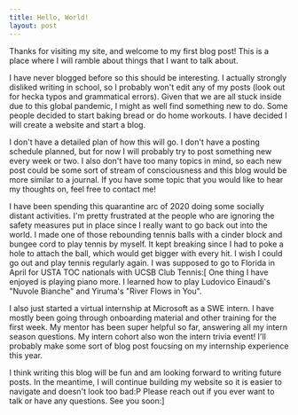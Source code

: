 ```yaml
---
title: Hello, World!
layout: post
---
```


Thanks for visiting my site, and welcome to my first blog post! This is a place where I will ramble about things that I want to talk about. 

I have never blogged before so this should be interesting. I actually strongly disliked writing in school, so I probably won't edit any of my posts (look out for hecka typos and grammatical errors). Given that we are all stuck inside due to this global pandemic, I might as well find something new to do. Some people decided to start baking bread or do home workouts. I have decided I will create a website and start a blog. 

I don't have a detailed plan of how this will go. I don't have a posting schedule planned, but for now I will probably try to post something new every week or two. I also don't have too many topics in mind, so each new post could be some sort of stream of consciousness and this blog would be more similar to a journal. If you have some topic that you would like to hear my thoughts on, feel free to contact me!

I have been spending this quarantine arc of 2020 doing some socially distant activities. I'm pretty frustrated at the people who are ignoring the safety measures put in place since I really want to go back out into the world. I made one of those rebounding tennis balls with a cinder block and bungee cord to play tennis by myself. It kept breaking since I had to poke a hole to attach the ball, which would get bigger with every hit. I wish I could go out and play tennis regularly again. I was supposed to go to Florida in April for USTA TOC nationals with UCSB Club Tennis:[ One thing I have enjoyed is playing piano more. I learned how to play Ludovico Einaudi's "Nuvole Bianche" and Yiruma's "River Flows in You". 

I also just started a virtual internship at Microsoft as a SWE intern. I have mostly been going through onboarding material and other training for the first week. My mentor has been super helpful so far, answering all my intern season questions. My intern cohort also won the intern trivia event! I'll probably make some sort of blog post foucsing on my internship experience this year.

I think writing this blog will be fun and am looking forward to writing future posts. In the meantime, I will continue building my website so it is easier to navigate and doesn't look too bad:P Please reach out if you ever want to talk or have any questions. See you soon:]